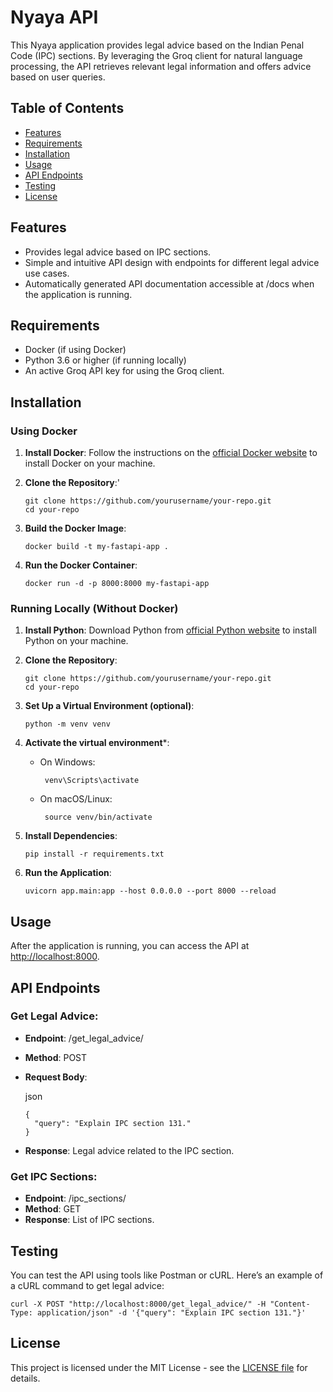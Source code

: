 # Nyaya API

This Nyaya application provides legal advice based on the Indian Penal Code (IPC) sections. By leveraging the Groq client for natural language processing, the API retrieves relevant legal information and offers advice based on user queries.

## Table of Contents

- [Features](#features)
- [Requirements](#requirements)
- [Installation](#installation)
- [Usage](#usage)
- [API Endpoints](#api-endpoints)
- [Testing](#testing)
- [License](#license)

## Features

- Provides legal advice based on IPC sections.
- Simple and intuitive API design with endpoints for different legal advice use cases.
- Automatically generated API documentation accessible at /docs when the application is running.

## Requirements

- Docker (if using Docker)
- Python 3.6 or higher (if running locally)
- An active Groq API key for using the Groq client.

## Installation

### Using Docker
1. **Install Docker**: Follow the instructions on the [official Docker website](https://www.docker.com/get-started) to install Docker on your machine.
2. **Clone the Repository**:'
   
   ```
   git clone https://github.com/yourusername/your-repo.git
   cd your-repo
   ```  
4. **Build the Docker Image**:
   
   ```
   docker build -t my-fastapi-app .
   ```
6. **Run the Docker Container**:
   
   ```
   docker run -d -p 8000:8000 my-fastapi-app
   ```
      
### Running Locally (Without Docker)
1. **Install Python**: Download Python from [official Python website](https://www.python.org/downloads/) to install Python on your machine.
2. **Clone the Repository**:
   
   ```
   git clone https://github.com/yourusername/your-repo.git
   cd your-repo
   ```
4. **Set Up a Virtual Environment (optional)**:
   
   ```
   python -m venv venv
   ```
6. **Activate the virtual environment***:
   - On Windows:
     
     ```
      venv\Scripts\activate
     ```
   - On macOS/Linux:
     
     ```
      source venv/bin/activate
     ```
7. **Install Dependencies**:
   
   ```
   pip install -r requirements.txt
   ```
9. **Run the Application**:
    
    ```
   uvicorn app.main:app --host 0.0.0.0 --port 8000 --reload
    ```

## Usage

After the application is running, you can access the API at [http://localhost:8000](http://localhost:8000).

## API Endpoints

### Get Legal Advice: 
- **Endpoint**: /get_legal_advice/
- **Method**: POST
- **Request Body**:
  
   json
   ```
   {
     "query": "Explain IPC section 131."
   }
   ```
- **Response**: Legal advice related to the IPC section.
  
### Get IPC Sections:
- **Endpoint**: /ipc_sections/
- **Method**: GET
- **Response**: List of IPC sections.

## Testing

You can test the API using tools like Postman or cURL. Here’s an example of a cURL command to get legal advice:

```
curl -X POST "http://localhost:8000/get_legal_advice/" -H "Content-Type: application/json" -d '{"query": "Explain IPC section 131."}'
```

## License

This project is licensed under the MIT License - see the [LICENSE file](/LICENSE.txt) for details.